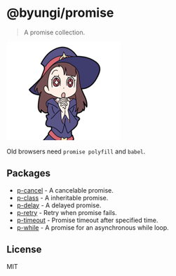 # @byungi/promise
> A promise collection.

![witch](./witch.png)

Old browsers need `promise polyfill` and `babel`.

## Packages
- [p-cancel](https://github.com/skt-t1-byungi/promise/tree/master/packages/p-cancel) - A cancelable promise.
- [p-class](https://github.com/skt-t1-byungi/promise/tree/master/packages/p-class) - A inheritable promise.
- [p-delay](https://github.com/skt-t1-byungi/promise/tree/master/packages/p-delay) - A delayed promise.
- [p-retry](https://github.com/skt-t1-byungi/promise/tree/master/packages/p-retry) - Retry when promise fails.
- [p-timeout](https://github.com/skt-t1-byungi/promise/tree/master/packages/p-timeout) - Promise timeout after specified time.
- [p-while](https://github.com/skt-t1-byungi/promise/tree/master/packages/p-while) - A promise for an asynchronous while loop.


## License
MIT
